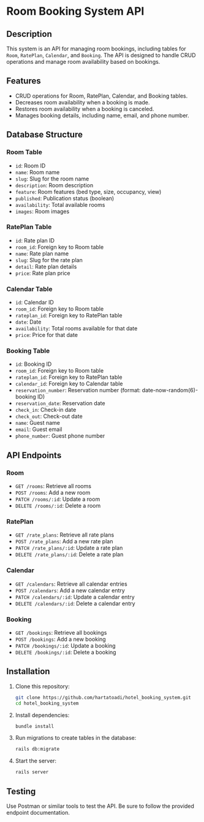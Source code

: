 # Room Booking System API

## Description

This system is an API for managing room bookings, including tables for `Room`, `RatePlan`, `Calendar`, and `Booking`. The API is designed to handle CRUD operations and manage room availability based on bookings.

## Features

- CRUD operations for Room, RatePlan, Calendar, and Booking tables.
- Decreases room availability when a booking is made.
- Restores room availability when a booking is canceled.
- Manages booking details, including name, email, and phone number.

## Database Structure

### Room Table

- `id`: Room ID
- `name`: Room name
- `slug`: Slug for the room name
- `description`: Room description
- `feature`: Room features (bed type, size, occupancy, view)
- `published`: Publication status (boolean)
- `availability`: Total available rooms
- `images`: Room images

### RatePlan Table

- `id`: Rate plan ID
- `room_id`: Foreign key to Room table
- `name`: Rate plan name
- `slug`: Slug for the rate plan
- `detail`: Rate plan details
- `price`: Rate plan price

### Calendar Table

- `id`: Calendar ID
- `room_id`: Foreign key to Room table
- `rateplan_id`: Foreign key to RatePlan table
- `date`: Date
- `availability`: Total rooms available for that date
- `price`: Price for that date

### Booking Table

- `id`: Booking ID
- `room_id`: Foreign key to Room table
- `rateplan_id`: Foreign key to RatePlan table
- `calendar_id`: Foreign key to Calendar table
- `reservation_number`: Reservation number (format: date-now-random(6)-booking ID)
- `reservation_date`: Reservation date
- `check_in`: Check-in date
- `check_out`: Check-out date
- `name`: Guest name
- `email`: Guest email
- `phone_number`: Guest phone number

## API Endpoints

### Room

- `GET /rooms`: Retrieve all rooms
- `POST /rooms`: Add a new room
- `PATCH /rooms/:id`: Update a room
- `DELETE /rooms/:id`: Delete a room

### RatePlan

- `GET /rate_plans`: Retrieve all rate plans
- `POST /rate_plans`: Add a new rate plan
- `PATCH /rate_plans/:id`: Update a rate plan
- `DELETE /rate_plans/:id`: Delete a rate plan

### Calendar

- `GET /calendars`: Retrieve all calendar entries
- `POST /calendars`: Add a new calendar entry
- `PATCH /calendars/:id`: Update a calendar entry
- `DELETE /calendars/:id`: Delete a calendar entry

### Booking

- `GET /bookings`: Retrieve all bookings
- `POST /bookings`: Add a new booking
- `PATCH /bookings/:id`: Update a booking
- `DELETE /bookings/:id`: Delete a booking

## Installation

1. Clone this repository:
   ```bash
   git clone https://github.com/hartatoadi/hotel_booking_system.git
   cd hotel_booking_system
   ```
2. Install dependencies:
   ```bash
   bundle install
   ```

3. Run migrations to create tables in the database:
   ```bash
   rails db:migrate
   ```

4. Start the server:
   ```bash
   rails server
   ```


## Testing
Use Postman or similar tools to test the API. Be sure to follow the provided endpoint documentation.